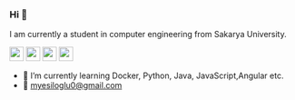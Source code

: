 ### Hi :wave: 
I am currently a student in computer engineering from Sakarya University.

<p><a href="https://twitter.com/okan_yesiloglu" target="_blank"><img src="https://img.shields.io/badge/twitter-#1DA1F2.svg?&style=for-the-badge&logo=twitter&logoColor=white" height=25></a> <a href="https://www.linkedin.com/in/okanyesil/" target="_blank"><img src="https://img.shields.io/badge/linkedin-#0077B5.svg?&style=for-the-badge&logo=linkedin&logoColor=white" height=25></a> <a href="https://medium.com/@okanyesiloglu" target="_blank"><img src="https://img.shields.io/badge/medium-#12100E.svg?&style=for-the-badge&logo=medium&logoColor=white" height=25></a>
<a href="https://medium.com/@okanyesiloglu" target="_blank"><img src="https://visitor-badge.laobi.icu/badge?page_id=okanyesil" height=25/> </a></p>
<p>


- :dart: I’m currently learning Docker, Python, Java, JavaScript,Angular etc.
- :email: myesiloglu0@gmail.com
